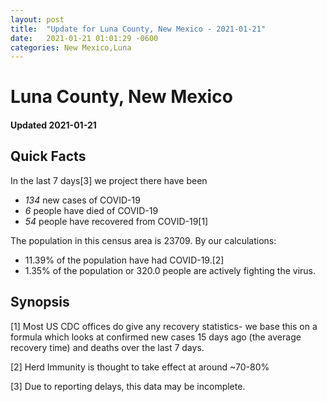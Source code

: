 ```yaml
---
layout: post
title:  "Update for Luna County, New Mexico - 2021-01-21"
date:   2021-01-21 01:01:29 -0600
categories: New Mexico,Luna
---
```


# Luna County, New Mexico
#### Updated 2021-01-21

## Quick Facts

In the last 7 days[3] we project there have been
- *134* new cases of COVID-19
- *6* people have died of COVID-19
- *54* people have recovered from COVID-19[1]

The population in this census area is 23709. By our calculations:
- 11.39% of the population have had COVID-19.[2]
- 1.35% of the population or 320.0 people are actively fighting the virus.

## Synopsis




[1] Most US CDC offices do give any recovery statistics- we base this on a formula which looks at confirmed new cases
15 days ago (the average recovery time) and deaths over the last 7 days.

[2] Herd Immunity is thought to take effect at around ~70-80%

[3] Due to reporting delays, this data may be incomplete.
 
    